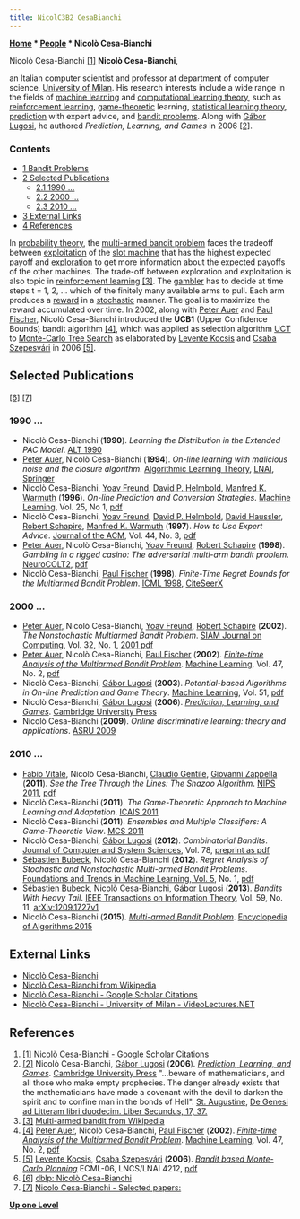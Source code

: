 ```yaml
---
title: NicolC3B2 CesaBianchi
---
```

**[Home](Home "Home") \* [People](People "People") \* Nicolò Cesa-Bianchi**



 [](https://scholar.google.com/citations?user=BWADJUkAAAAJ&hl=en) Nicolò Cesa-Bianchi <a id="cite-note-1" href="#cite-ref-1">[1]</a> 
**Nicolò Cesa-Bianchi**,  

an Italian computer scientist and professor at department of computer science, [University of Milan](https://en.wikipedia.org/wiki/University_of_Milan). His research interests include a wide range in the fields of [machine learning](Learning "Learning") and [computational learning theory](https://en.wikipedia.org/wiki/Computational_learning_theory), such as [reinforcement learning](Reinforcement_Learning "Reinforcement Learning"), [game-theoretic](https://en.wikipedia.org/wiki/Game_theory) learning, [statistical learning theory](https://en.wikipedia.org/wiki/Statistical_learning_theory), [prediction](https://en.wikipedia.org/wiki/Prediction) with expert advice, and [bandit problems](https://en.wikipedia.org/wiki/Multi-armed_bandit). Along with [Gábor Lugosi](G%C3%A1bor_Lugosi "Gábor Lugosi"), he authored *Prediction, Learning, and Games* in 2006 <a id="cite-note-2" href="#cite-ref-2">[2]</a>. 



### Contents


* [1 Bandit Problems](#bandit-problems)
* [2 Selected Publications](#selected-publications)
	+ [2.1 1990 ...](#1990-...)
	+ [2.2 2000 ...](#2000-...)
	+ [2.3 2010 ...](#2010-...)
* [3 External Links](#external-links)
* [4 References](#references)






In [probability theory](https://en.wikipedia.org/wiki/Probability_theory), the [multi-armed bandit problem](https://en.wikipedia.org/wiki/Multi-armed_bandit) faces the tradeoff between [exploitation](https://en.wikipedia.org/wiki/Exploitation_%28disambiguation%29) of the [slot machine](https://en.wikipedia.org/wiki/Slot_machine) that has the highest expected payoff and [exploration](https://en.wikipedia.org/wiki/Exploration) to get more information about the expected payoffs of the other machines. The trade-off between exploration and exploitation is also topic in [reinforcement learning](Reinforcement_Learning "Reinforcement Learning") <a id="cite-note-3" href="#cite-ref-3">[3]</a>. The [gambler](https://en.wikipedia.org/wiki/Gambling) has to decide at time steps t = 1, 2, ... which of the finitely many available arms to pull. Each arm produces a [reward](https://en.wikipedia.org/wiki/Reward) in a [stochastic](https://en.wikipedia.org/wiki/Stochastic) manner. The goal is to maximize the reward accumulated over time. In 2002, along with [Peter Auer](Peter_Auer "Peter Auer") and [Paul Fischer](Paul_Fischer "Paul Fischer"), Nicolò Cesa-Bianchi introduced the **UCB1** (Upper Confidence Bounds) bandit algorithm <a id="cite-note-4" href="#cite-ref-4">[4]</a>, which was applied as selection algorithm [UCT](UCT "UCT") to [Monte-Carlo Tree Search](Monte-Carlo_Tree_Search "Monte-Carlo Tree Search") as elaborated by [Levente Kocsis](Levente_Kocsis "Levente Kocsis") and [Csaba Szepesvári](Csaba_Szepesv%C3%A1ri "Csaba Szepesvári") in 2006 <a id="cite-note-5" href="#cite-ref-5">[5]</a>.



## Selected Publications


<a id="cite-note-6" href="#cite-ref-6">[6]</a> <a id="cite-note-7" href="#cite-ref-7">[7]</a>



### 1990 ...


* Nicolò Cesa-Bianchi (**1990**). *Learning the Distribution in the Extended PAC Model*. [ALT 1990](http://dblp.uni-trier.de/db/conf/alt/alt1990.html#Cesa-Bianchi90)
* [Peter Auer](Peter_Auer "Peter Auer"), Nicolò Cesa-Bianchi (**1994**). *On-line learning with malicious noise and the closure algorithm*. [Algorithmic Learning Theory](http://www.springer.com/gp/book/9783540585206), [LNAI](https://en.wikipedia.org/wiki/Lecture_Notes_in_Computer_Science), [Springer](https://en.wikipedia.org/wiki/Springer_Science%2BBusiness_Media)
* Nicolò Cesa-Bianchi, [Yoav Freund](Yoav_Freund "Yoav Freund"), [David P. Helmbold](Mathematician#DPHelmbold "Mathematician"), [Manfred K. Warmuth](Mathematician#MKWarmuth "Mathematician") (**1996**). *On-line Prediction and Conversion Strategies*. [Machine Learning](https://en.wikipedia.org/wiki/Machine_Learning_%28journal%29), Vol. 25, No 1, [pdf](http://homes.di.unimi.it/cesa-bianchi/Pubblicazioni/ml-96.pdf)
* Nicolò Cesa-Bianchi, [Yoav Freund](Yoav_Freund "Yoav Freund"), [David P. Helmbold](Mathematician#DPHelmbold "Mathematician"), [David Haussler](Mathematician#DHHaussler "Mathematician"), [Robert Schapire](Robert_Schapire "Robert Schapire"), [Manfred K. Warmuth](Mathematician#MKWarmuth "Mathematician") (**1997**). *How to Use Expert Advice*. [Journal of the ACM](ACM#Journal "ACM"), Vol. 44, No. 3, [pdf](http://homes.di.unimi.it/cesa-bianchi/Pubblicazioni/jacm-97a.pdf)
* [Peter Auer](Peter_Auer "Peter Auer"), Nicolò Cesa-Bianchi, [Yoav Freund](Yoav_Freund "Yoav Freund"), [Robert Schapire](Robert_Schapire "Robert Schapire") (**1998**). *Gambling in a rigged casino: The adversarial multi-arm bandit problem*. [NeuroCOLT2](http://www.bio.net/bioarchives/neuroscience/1998-November/034748.html), [pdf](http://www.dklevine.com/archive/refs4462.pdf)
* Nicolò Cesa-Bianchi, [Paul Fischer](Paul_Fischer "Paul Fischer") (**1998**). *Finite-Time Regret Bounds for the Multiarmed Bandit Problem*. [ICML 1998](http://dblp.uni-trier.de/db/conf/icml/icml1998.html#Cesa-BianchiF98), [CiteSeerX](http://citeseerx.ist.psu.edu/viewdoc/summary?doi=10.1.1.57.4710)


### 2000 ...


* [Peter Auer](Peter_Auer "Peter Auer"), Nicolò Cesa-Bianchi, [Yoav Freund](Yoav_Freund "Yoav Freund"), [Robert Schapire](Robert_Schapire "Robert Schapire") (**2002**). *The Nonstochastic Multiarmed Bandit Problem*. [SIAM Journal on Computing](https://en.wikipedia.org/wiki/SIAM_Journal_on_Computing), Vol. 32, No. 1, [2001 pdf](http://cseweb.ucsd.edu/~yfreund/papers/bandits.pdf)
* [Peter Auer](Peter_Auer "Peter Auer"), Nicolò Cesa-Bianchi, [Paul Fischer](Paul_Fischer "Paul Fischer") (**2002**). *[Finite-time Analysis of the Multiarmed Bandit Problem](http://link.springer.com/article/10.1023%2FA%3A1013689704352)*. [Machine Learning](https://en.wikipedia.org/wiki/Machine_Learning_%28journal%29), Vol. 47, No. 2, [pdf](http://homes.di.unimi.it/~cesabian/Pubblicazioni/ml-02.pdf)
* Nicolò Cesa-Bianchi, [Gábor Lugosi](G%C3%A1bor_Lugosi "Gábor Lugosi") (**2003**). *Potential-based Algorithms in On-line Prediction and Game Theory*. [Machine Learning](https://en.wikipedia.org/wiki/Machine_Learning_%28journal%29), Vol. 51, [pdf](http://www.econ.upf.edu/~lugosi/potential.pdf)
* Nicolò Cesa-Bianchi, [Gábor Lugosi](G%C3%A1bor_Lugosi "Gábor Lugosi") (**2006**). *[Prediction, Learning, and Games](http://homes.di.unimi.it/cesa-bianchi/predbook/)*. [Cambridge University Press](https://en.wikipedia.org/wiki/Cambridge_University_Press)
* Nicolò Cesa-Bianchi (**2009**). *Online discriminative learning: theory and applications*. [ASRU 2009](http://dblp.uni-trier.de/db/conf/asru/asru2009.html#Cesa-Bianchi09)


### 2010 ...


* [Fabio Vitale](http://dblp.uni-trier.de/pers/hd/v/Vitale:Fabio), Nicolò Cesa-Bianchi, [Claudio Gentile](http://dblp.uni-trier.de/pers/hd/g/Gentile:Claudio), [Giovanni Zappella](http://giovannizappella.com/) (**2011**). *See the Tree Through the Lines: The Shazoo Algorithm*. [NIPS 2011](http://dblp.uni-trier.de/db/conf/nips/nips2011.html#VitaleCGZ11), [pdf](http://machinelearning.wustl.edu/mlpapers/paper_files/NIPS2011_0908.pdf)
* Nicolò Cesa-Bianchi (**2011**). *The Game-Theoretic Approach to Machine Learning and Adaptation*. [ICAIS 2011](http://dblp.uni-trier.de/db/conf/icais/icais2011.html#Cesa-Bianchi11)
* Nicolò Cesa-Bianchi (**2011**). *Ensembles and Multiple Classifiers: A Game-Theoretic View*. [MCS 2011](http://dblp.uni-trier.de/db/conf/mcs/mcs2011.html#Cesa-Bianchi11)
* Nicolò Cesa-Bianchi, [Gábor Lugosi](G%C3%A1bor_Lugosi "Gábor Lugosi") (**2012**). *Combinatorial Bandits*. [Journal of Computer and System Sciences](http://www.journals.elsevier.com/journal-of-computer-and-system-sciences/), Vol. 78, [preprint as pdf](http://www.econ.upf.edu/~lugosi/comband.pdf)
* [Sébastien Bubeck](index.php?title=S%C3%A9bastien_Bubeck&action=edit&redlink=1 "Sébastien Bubeck (page does not exist)"), Nicolò Cesa-Bianchi (**2012**). *Regret Analysis of Stochastic and Nonstochastic Multi-armed Bandit Problems*. [Foundations and Trends in Machine Learning, Vol. 5](http://dblp.uni-trier.de/db/journals/ftml/ftml5.html), No. 1, [pdf](http://www.princeton.edu/~sbubeck/SurveyBCB12.pdf)
* [Sébastien Bubeck](index.php?title=S%C3%A9bastien_Bubeck&action=edit&redlink=1 "Sébastien Bubeck (page does not exist)"), Nicolò Cesa-Bianchi, [Gábor Lugosi](G%C3%A1bor_Lugosi "Gábor Lugosi") (**2013**). *Bandits With Heavy Tail*. [IEEE Transactions on Information Theory](IEEE#TIT "IEEE"), Vol. 59, No. 11, [arXiv:1209.1727v1](http://arxiv.org/abs/1209.1727v1)
* Nicolò Cesa-Bianchi (**2015**). *[Multi-armed Bandit Problem](http://link.springer.com/referenceworkentry/10.1007/978-3-642-27848-8_768-1)*. [Encyclopedia of Algorithms 2015](http://link.springer.com/book/10.1007/978-3-642-27848-8)


## External Links


* [Nicolò Cesa-Bianchi](http://homes.di.unimi.it/cesa-bianchi/)
* [Nicolò Cesa-Bianchi from Wikipedia](https://en.wikipedia.org/wiki/Nicol%C3%B2_Cesa-Bianchi)
* [Nicolò Cesa-Bianchi - Google Scholar Citations](https://scholar.google.com/citations?user=BWADJUkAAAAJ&hl=en)
* [Nicolò Cesa-Bianchi - University of Milan - VideoLectures.NET](http://videolectures.net/nicolo_cesa_bianchi/)


## References


1. <a id="cite-ref-1" href="#cite-note-1">[1]</a> [Nicolò Cesa-Bianchi - Google Scholar Citations](https://scholar.google.com/citations?user=BWADJUkAAAAJ&hl=en)
2. <a id="cite-ref-2" href="#cite-note-2">[2]</a> Nicolò Cesa-Bianchi, [Gábor Lugosi](G%C3%A1bor_Lugosi "Gábor Lugosi") (**2006**). *[Prediction, Learning, and Games](http://homes.di.unimi.it/cesa-bianchi/predbook/)*. [Cambridge University Press](https://en.wikipedia.org/wiki/Cambridge_University_Press)
"...beware of mathematicians, and all those who make empty prophecies. The danger already exists that the mathematicians have made a covenant with the devil to darken the spirit and to confine man in the bonds of Hell". [St. Augustine](https://en.wikipedia.org/wiki/Augustine_of_Hippo), [De Genesi ad Litteram libri duodecim. Liber Secundus, 17, 37.](http://www.augustinus.it/latino/genesi_lettera/genesi_lettera_02.htm)
3. <a id="cite-ref-3" href="#cite-note-3">[3]</a> [Multi-armed bandit from Wikipedia](https://en.wikipedia.org/wiki/Multi-armed_bandit)
4. <a id="cite-ref-4" href="#cite-note-4">[4]</a> [Peter Auer](Peter_Auer "Peter Auer"), Nicolò Cesa-Bianchi, [Paul Fischer](Paul_Fischer "Paul Fischer") (**2002**). *[Finite-time Analysis of the Multiarmed Bandit Problem](http://link.springer.com/article/10.1023%2FA%3A1013689704352)*. [Machine Learning](https://en.wikipedia.org/wiki/Machine_Learning_%28journal%29), Vol. 47, No. 2, [pdf](http://homes.di.unimi.it/~cesabian/Pubblicazioni/ml-02.pdf)
5. <a id="cite-ref-5" href="#cite-note-5">[5]</a> [Levente Kocsis](Levente_Kocsis "Levente Kocsis"), [Csaba Szepesvári](Csaba_Szepesv%C3%A1ri "Csaba Szepesvári") (**2006**). *[Bandit based Monte-Carlo Planning](http://www.computer-go.info/resources/bandit.html)* ECML-06, LNCS/LNAI 4212, [pdf](http://www.sztaki.hu/%7Eszcsaba/papers/ecml06.pdf)
6. <a id="cite-ref-6" href="#cite-note-6">[6]</a> [dblp: Nicolò Cesa-Bianchi](http://dblp.uni-trier.de/pers/hd/c/Cesa=Bianchi:Nicol=ograve=)
7. <a id="cite-ref-7" href="#cite-note-7">[7]</a> [Nicolò Cesa-Bianchi - Selected papers:](http://homes.di.unimi.it/cesa-bianchi/papers.html)

**[Up one Level](People "People")**







 
